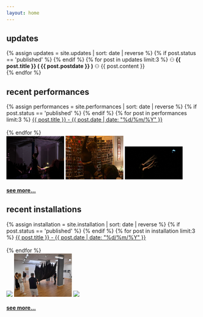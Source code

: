 ```yaml
---
layout: home
---
```


<h2>updates</h2>
 <div id="post">
		{% assign updates = site.updates | sort: date | reverse %}
		{% if post.status == 'published' %}
		{% endif %}
		{% for post in updates limit:3  %}
		⚇<b> {{ post.title }} ( {{ post.postdate }} )</b> ⚇ {{ post.content }}
		<br>
		{% endfor %}

<h2>recent performances</h2>
 <div id="post">
		{% assign performances = site.performances | sort: date | reverse %}
		{% if post.status == 'published' %}
		{% endif %}
		{% for post in performances limit:3  %}
<a href="{{ post.url }}">{{ post.title }} - {{ post.date | date: "%d/%m/%Y" }}</a><br><br>
		{% endfor %}
<br>
<a href="/performances/2025-04-16-peter-and-the-wolf-and-the-hedgehog-with-agnes-cameron-and-the-peckham-chamber-orchestra.html"><img src="/assets/img/updates/pwhsized.png" height="auto" width="30%"/></a> <a href="/works/2023-12-02-i'll-never-look-this-good-again"><img src="/assets/img/illneverlookthisgoodagain/clothesonsmall.png" height="auto" width="30%"/></a> <a href="/performances/2019-12-07-mourning-for-a-dead-moon-with-the-dap-lab"><img src="/assets/img/mourningforadeadmoon/Moon_Scene4.jpg" height="auto" width="30%"/></a>
<br><br>
<b><a href="/performances">see more...</a></b>

<h2>recent installations</h2>
 <div id="post">
		{% assign installation = site.installation | sort: date | reverse %}
		{% if post.status == 'published' %}
		{% endif %}
		{% for post in installation limit:3  %}
<a href="{{ post.url }}">{{ post.title }} - {{ post.date | date: "%d/%m/%Y" }}</a><br><br>
		{% endfor %}
<br>
<a href="/installation/multi---band-excitation-(topolò-installation)"><img src="/assets/img/multibandexcitation/mbeinstallfilm.jpg" height="auto" width="30%"/></a> <a href="/installation/2024-07-14-shedding-at-gallery-puzić"><img src="/assets/img/shedding/performance.jpg" height="auto" width="30%"/></a> <a href="/installation/2018-09-11-she-:-they-:-he.html"><img src="/assets/img/shetheyhim/shetheyhesized.png" height="auto" width="30%"/></a>
<br><br>
<b><a href="/works">see more...</a></b>

